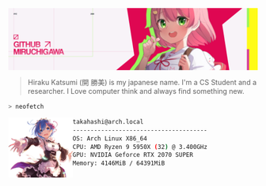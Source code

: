 <img src="assets/New Project 2 [6D5E478].png" align="center"/>

> Hiraku Katsumi (開 勝美) is my japanese name. I'm a CS Student and a researcher. I Love computer think and always find something new.

```bash
> neofetch
```
<img src="assets/rempng.png" width="130px" align="left" />

```bash
takahashi@arch.local
--------------------------------------
OS: Arch Linux X86_64
CPU: AMD Ryzen 9 5950X (32) @ 3.400GHz
GPU: NVIDIA Geforce RTX 2070 SUPER
Memory: 4146MiB / 64391MiB
```
